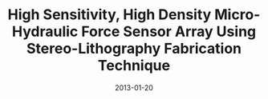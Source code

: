 ---
title: "High Sensitivity, High Density Micro-Hydraulic Force Sensor Array Using Stereo-Lithography Fabrication Technique"
collection: publications
permalink: /publication/2013-01-20-Tactile_1
date: 2013-01-20
venue: 'IEEE MEMS Conference'
paperurl: 'https://doi.org/10.1109/MEMSYS.2013.6474332'
citation: 'Sadeghi, M.M., Dowling, K, Peterson, R.L., Najafi, K. “High Sensitivity, High Density Micro-Hydraulic Force Sensor Array Using Stereo-Lithography Fabrication Technique” presented at IEEE MEMS Conference at Taipei, Taiwan. Jan 20-24, 2013, pp 673-676., acceptance rate 40%. 10.1109/MEMSYS.2013.6474332'
link: 'https://doi.org/10.1109/MEMSYS.2013.6474332'

---